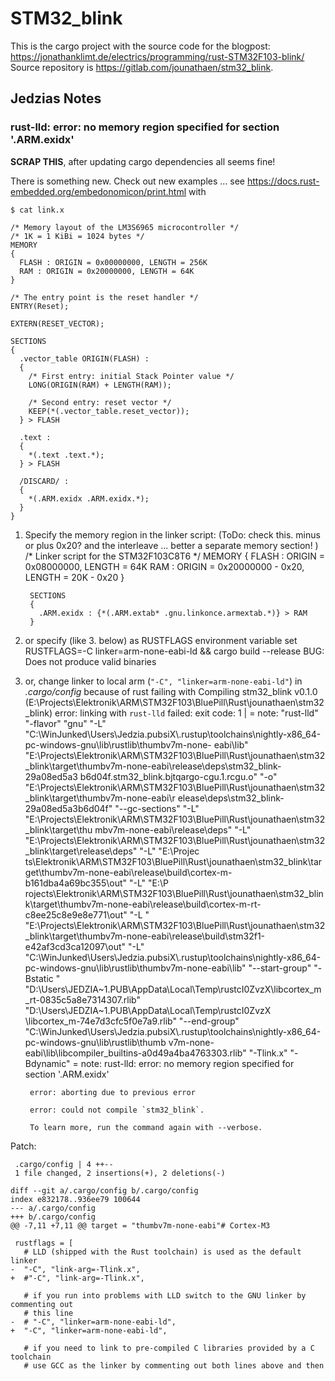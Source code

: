 STM32_blink
===========

This is the cargo project with the source code for the blogpost: https://jonathanklimt.de/electrics/programming/rust-STM32F103-blink/
Source repository is https://gitlab.com/jounathaen/stm32_blink.

## Jedzias Notes ##

### rust-lld: error: no memory region specified for section '.ARM.exidx' ###
**SCRAP THIS**, after updating cargo dependencies all seems fine!

There is something new. Check out new examples ... see https://docs.rust-embedded.org/embedonomicon/print.html with

    $ cat link.x
    
    /* Memory layout of the LM3S6965 microcontroller */
    /* 1K = 1 KiBi = 1024 bytes */
    MEMORY
    {
      FLASH : ORIGIN = 0x00000000, LENGTH = 256K
      RAM : ORIGIN = 0x20000000, LENGTH = 64K
    }
    
    /* The entry point is the reset handler */
    ENTRY(Reset);
    
    EXTERN(RESET_VECTOR);
    
    SECTIONS
    {
      .vector_table ORIGIN(FLASH) :
      {
        /* First entry: initial Stack Pointer value */
        LONG(ORIGIN(RAM) + LENGTH(RAM));
    
        /* Second entry: reset vector */
        KEEP(*(.vector_table.reset_vector));
      } > FLASH
    
      .text :
      {
        *(.text .text.*);
      } > FLASH
    
      /DISCARD/ :
      {
        *(.ARM.exidx .ARM.exidx.*);
      }
    }



1. Specify the memory region in the linker script: (ToDo: check this. minus or plus 0x20? and the interleave ... better a separate memory section!
) 
        /* Linker script for the STM32F103C8T6 */
        MEMORY
        {
          FLASH : ORIGIN = 0x08000000, LENGTH = 64K
          RAM : ORIGIN = 0x20000000 - 0x20, LENGTH = 20K - 0x20
        }
        
        SECTIONS
        {
          .ARM.exidx : {*(.ARM.extab* .gnu.linkonce.armextab.*)} > RAM
        }
        
2. or specify (like 3. below) as RUSTFLAGS environment variable 
        set RUSTFLAGS=-C linker=arm-none-eabi-ld && cargo build --release
   BUG: Does not produce valid binaries

3. or, change linker to local arm (`"-C", "linker=arm-none-eabi-ld"`) in *.cargo/config* because of rust failing with
        Compiling stm32_blink v0.1.0 (E:\Projects\Elektronik\ARM\STM32F103\BluePill\Rust\jounathaen\stm32_blink)
        error: linking with `rust-lld` failed: exit code: 1
        |
        = note: "rust-lld" "-flavor" "gnu" "-L" "C:\\WinJunked\\Users\\Jedzia.pubsiX\\.rustup\\toolchains\\nightly-x86_64-pc-windows-gnu\\lib\\rustlib\\thumbv7m-none-
        eabi\\lib" "E:\\Projects\\Elektronik\\ARM\\STM32F103\\BluePill\\Rust\\jounathaen\\stm32_blink\\target\\thumbv7m-none-eabi\\release\\deps\\stm32_blink-29a08ed5a3
        b6d04f.stm32_blink.bjtqargo-cgu.1.rcgu.o" "-o" "E:\\Projects\\Elektronik\\ARM\\STM32F103\\BluePill\\Rust\\jounathaen\\stm32_blink\\target\\thumbv7m-none-eabi\\r
        elease\\deps\\stm32_blink-29a08ed5a3b6d04f" "--gc-sections" "-L" "E:\\Projects\\Elektronik\\ARM\\STM32F103\\BluePill\\Rust\\jounathaen\\stm32_blink\\target\\thu
        mbv7m-none-eabi\\release\\deps" "-L" "E:\\Projects\\Elektronik\\ARM\\STM32F103\\BluePill\\Rust\\jounathaen\\stm32_blink\\target\\release\\deps" "-L" "E:\\Projec
        ts\\Elektronik\\ARM\\STM32F103\\BluePill\\Rust\\jounathaen\\stm32_blink\\target\\thumbv7m-none-eabi\\release\\build\\cortex-m-b161dba4a69bc355\\out" "-L" "E:\\P
        rojects\\Elektronik\\ARM\\STM32F103\\BluePill\\Rust\\jounathaen\\stm32_blink\\target\\thumbv7m-none-eabi\\release\\build\\cortex-m-rt-c8ee25c8e9e8e771\\out" "-L
        " "E:\\Projects\\Elektronik\\ARM\\STM32F103\\BluePill\\Rust\\jounathaen\\stm32_blink\\target\\thumbv7m-none-eabi\\release\\build\\stm32f1-e42af3cd3ca12097\\out"
        "-L" "C:\\WinJunked\\Users\\Jedzia.pubsiX\\.rustup\\toolchains\\nightly-x86_64-pc-windows-gnu\\lib\\rustlib\\thumbv7m-none-eabi\\lib" "--start-group" "-Bstatic
        " "D:\\Users\\JEDZIA~1.PUB\\AppData\\Local\\Temp\\rustcI0ZvzX\\libcortex_m_rt-0835c5a8e7314307.rlib" "D:\\Users\\JEDZIA~1.PUB\\AppData\\Local\\Temp\\rustcI0ZvzX
        \\libcortex_m-74e7d3cfc5f0e7a9.rlib" "--end-group" "C:\\WinJunked\\Users\\Jedzia.pubsiX\\.rustup\\toolchains\\nightly-x86_64-pc-windows-gnu\\lib\\rustlib\\thumb
        v7m-none-eabi\\lib\\libcompiler_builtins-a0d49a4ba4763303.rlib" "-Tlink.x" "-Bdynamic"
        = note: rust-lld: error: no memory region specified for section '.ARM.exidx'
        
        error: aborting due to previous error
        
        error: could not compile `stm32_blink`.
        
        To learn more, run the command again with --verbose.
    
Patch:

     .cargo/config | 4 ++--
     1 file changed, 2 insertions(+), 2 deletions(-)
    
    diff --git a/.cargo/config b/.cargo/config
    index e832178..936ee79 100644
    --- a/.cargo/config
    +++ b/.cargo/config
    @@ -7,11 +7,11 @@ target = "thumbv7m-none-eabi"# Cortex-M3
     
     rustflags = [
       # LLD (shipped with the Rust toolchain) is used as the default linker
    -  "-C", "link-arg=-Tlink.x",
    +  #"-C", "link-arg=-Tlink.x",
     
       # if you run into problems with LLD switch to the GNU linker by commenting out
       # this line
    -  # "-C", "linker=arm-none-eabi-ld",
    +  "-C", "linker=arm-none-eabi-ld",
     
       # if you need to link to pre-compiled C libraries provided by a C toolchain
       # use GCC as the linker by commenting out both lines above and then
    